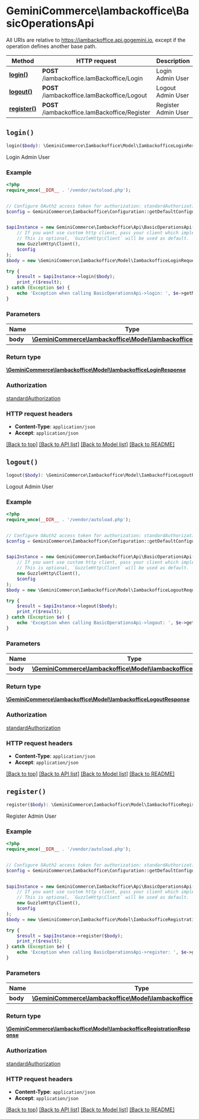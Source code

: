 # GeminiCommerce\Iambackoffice\BasicOperationsApi

All URIs are relative to https://iambackoffice.api.gogemini.io, except if the operation defines another base path.

| Method | HTTP request | Description |
| ------------- | ------------- | ------------- |
| [**login()**](BasicOperationsApi.md#login) | **POST** /iambackoffice.IamBackoffice/Login | Login Admin User |
| [**logout()**](BasicOperationsApi.md#logout) | **POST** /iambackoffice.IamBackoffice/Logout | Logout Admin User |
| [**register()**](BasicOperationsApi.md#register) | **POST** /iambackoffice.IamBackoffice/Register | Register Admin User |


## `login()`

```php
login($body): \GeminiCommerce\Iambackoffice\Model\IambackofficeLoginResponse
```

Login Admin User

### Example

```php
<?php
require_once(__DIR__ . '/vendor/autoload.php');


// Configure OAuth2 access token for authorization: standardAuthorization
$config = GeminiCommerce\Iambackoffice\Configuration::getDefaultConfiguration()->setAccessToken('YOUR_ACCESS_TOKEN');


$apiInstance = new GeminiCommerce\Iambackoffice\Api\BasicOperationsApi(
    // If you want use custom http client, pass your client which implements `GuzzleHttp\ClientInterface`.
    // This is optional, `GuzzleHttp\Client` will be used as default.
    new GuzzleHttp\Client(),
    $config
);
$body = new \GeminiCommerce\Iambackoffice\Model\IambackofficeLoginRequest(); // \GeminiCommerce\Iambackoffice\Model\IambackofficeLoginRequest

try {
    $result = $apiInstance->login($body);
    print_r($result);
} catch (Exception $e) {
    echo 'Exception when calling BasicOperationsApi->login: ', $e->getMessage(), PHP_EOL;
}
```

### Parameters

| Name | Type | Description  | Notes |
| ------------- | ------------- | ------------- | ------------- |
| **body** | [**\GeminiCommerce\Iambackoffice\Model\IambackofficeLoginRequest**](../Model/IambackofficeLoginRequest.md)|  | |

### Return type

[**\GeminiCommerce\Iambackoffice\Model\IambackofficeLoginResponse**](../Model/IambackofficeLoginResponse.md)

### Authorization

[standardAuthorization](../../README.md#standardAuthorization)

### HTTP request headers

- **Content-Type**: `application/json`
- **Accept**: `application/json`

[[Back to top]](#) [[Back to API list]](../../README.md#endpoints)
[[Back to Model list]](../../README.md#models)
[[Back to README]](../../README.md)

## `logout()`

```php
logout($body): \GeminiCommerce\Iambackoffice\Model\IambackofficeLogoutResponse
```

Logout Admin User

### Example

```php
<?php
require_once(__DIR__ . '/vendor/autoload.php');


// Configure OAuth2 access token for authorization: standardAuthorization
$config = GeminiCommerce\Iambackoffice\Configuration::getDefaultConfiguration()->setAccessToken('YOUR_ACCESS_TOKEN');


$apiInstance = new GeminiCommerce\Iambackoffice\Api\BasicOperationsApi(
    // If you want use custom http client, pass your client which implements `GuzzleHttp\ClientInterface`.
    // This is optional, `GuzzleHttp\Client` will be used as default.
    new GuzzleHttp\Client(),
    $config
);
$body = new \GeminiCommerce\Iambackoffice\Model\IambackofficeLogoutRequest(); // \GeminiCommerce\Iambackoffice\Model\IambackofficeLogoutRequest

try {
    $result = $apiInstance->logout($body);
    print_r($result);
} catch (Exception $e) {
    echo 'Exception when calling BasicOperationsApi->logout: ', $e->getMessage(), PHP_EOL;
}
```

### Parameters

| Name | Type | Description  | Notes |
| ------------- | ------------- | ------------- | ------------- |
| **body** | [**\GeminiCommerce\Iambackoffice\Model\IambackofficeLogoutRequest**](../Model/IambackofficeLogoutRequest.md)|  | |

### Return type

[**\GeminiCommerce\Iambackoffice\Model\IambackofficeLogoutResponse**](../Model/IambackofficeLogoutResponse.md)

### Authorization

[standardAuthorization](../../README.md#standardAuthorization)

### HTTP request headers

- **Content-Type**: `application/json`
- **Accept**: `application/json`

[[Back to top]](#) [[Back to API list]](../../README.md#endpoints)
[[Back to Model list]](../../README.md#models)
[[Back to README]](../../README.md)

## `register()`

```php
register($body): \GeminiCommerce\Iambackoffice\Model\IambackofficeRegistrationResponse
```

Register Admin User

### Example

```php
<?php
require_once(__DIR__ . '/vendor/autoload.php');


// Configure OAuth2 access token for authorization: standardAuthorization
$config = GeminiCommerce\Iambackoffice\Configuration::getDefaultConfiguration()->setAccessToken('YOUR_ACCESS_TOKEN');


$apiInstance = new GeminiCommerce\Iambackoffice\Api\BasicOperationsApi(
    // If you want use custom http client, pass your client which implements `GuzzleHttp\ClientInterface`.
    // This is optional, `GuzzleHttp\Client` will be used as default.
    new GuzzleHttp\Client(),
    $config
);
$body = new \GeminiCommerce\Iambackoffice\Model\IambackofficeRegistrationRequest(); // \GeminiCommerce\Iambackoffice\Model\IambackofficeRegistrationRequest

try {
    $result = $apiInstance->register($body);
    print_r($result);
} catch (Exception $e) {
    echo 'Exception when calling BasicOperationsApi->register: ', $e->getMessage(), PHP_EOL;
}
```

### Parameters

| Name | Type | Description  | Notes |
| ------------- | ------------- | ------------- | ------------- |
| **body** | [**\GeminiCommerce\Iambackoffice\Model\IambackofficeRegistrationRequest**](../Model/IambackofficeRegistrationRequest.md)|  | |

### Return type

[**\GeminiCommerce\Iambackoffice\Model\IambackofficeRegistrationResponse**](../Model/IambackofficeRegistrationResponse.md)

### Authorization

[standardAuthorization](../../README.md#standardAuthorization)

### HTTP request headers

- **Content-Type**: `application/json`
- **Accept**: `application/json`

[[Back to top]](#) [[Back to API list]](../../README.md#endpoints)
[[Back to Model list]](../../README.md#models)
[[Back to README]](../../README.md)
